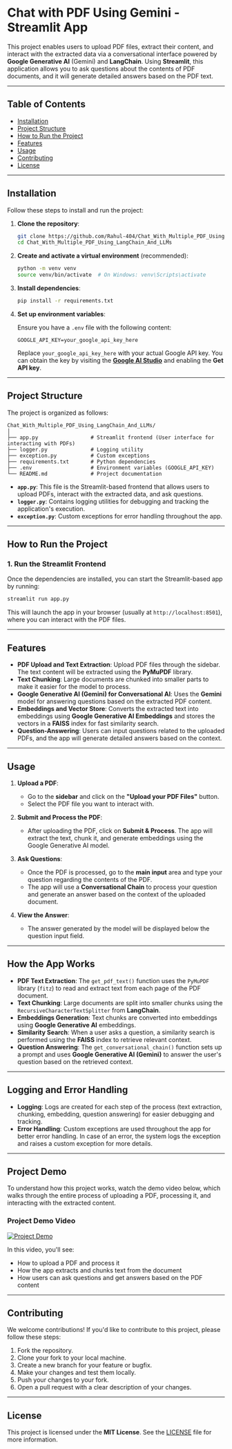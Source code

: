 # **Chat with PDF Using Gemini - Streamlit App**

This project enables users to upload PDF files, extract their content, and interact with the extracted data via a conversational interface powered by **Google Generative AI** (Gemini) and **LangChain**. Using **Streamlit**, this application allows you to ask questions about the contents of PDF documents, and it will generate detailed answers based on the PDF text.

---

## **Table of Contents**

- [Installation](#installation)
- [Project Structure](#project-structure)
- [How to Run the Project](#how-to-run-the-project)
- [Features](#features)
- [Usage](#usage)
- [Contributing](#contributing)
- [License](#license)

---

## **Installation**

Follow these steps to install and run the project:

1. **Clone the repository**:

    ```bash
    git clone https://github.com/Rahul-404/Chat_With_Multiple_PDF_Using_LangChain_And_LLMs.git
    cd Chat_With_Multiple_PDF_Using_LangChain_And_LLMs
    ```

2. **Create and activate a virtual environment** (recommended):

    ```bash
    python -m venv venv
    source venv/bin/activate  # On Windows: venv\Scripts\activate
    ```

3. **Install dependencies**:

    ```bash
    pip install -r requirements.txt
    ```

4. **Set up environment variables**:

    Ensure you have a `.env` file with the following content:

    ```
    GOOGLE_API_KEY=your_google_api_key_here
    ```

    Replace `your_google_api_key_here` with your actual Google API key. You can obtain the key by visiting the [**Google AI Studio**](https://aistudio.google.com/app/prompts/new_chat) and enabling the **Get API key**.

---

## **Project Structure**

The project is organized as follows:

```
Chat_With_Multiple_PDF_Using_LangChain_And_LLMs/
│
├── app.py                 # Streamlit frontend (User interface for interacting with PDFs)
├── logger.py              # Logging utility
├── exception.py           # Custom exceptions
├── requirements.txt       # Python dependencies
├── .env                   # Environment variables (GOOGLE_API_KEY)
└── README.md              # Project documentation
```

- **`app.py`**: This file is the Streamlit-based frontend that allows users to upload PDFs, interact with the extracted data, and ask questions.
- **`logger.py`**: Contains logging utilities for debugging and tracking the application's execution.
- **`exception.py`**: Custom exceptions for error handling throughout the app.

---

## **How to Run the Project**

### 1. **Run the Streamlit Frontend**

Once the dependencies are installed, you can start the Streamlit-based app by running:

```bash
streamlit run app.py
```

This will launch the app in your browser (usually at `http://localhost:8501`), where you can interact with the PDF files.

---

## **Features**

- **PDF Upload and Text Extraction**: Upload PDF files through the sidebar. The text content will be extracted using the **PyMuPDF** library.
- **Text Chunking**: Large documents are chunked into smaller parts to make it easier for the model to process.
- **Google Generative AI (Gemini) for Conversational AI**: Uses the **Gemini** model for answering questions based on the extracted PDF content.
- **Embeddings and Vector Store**: Converts the extracted text into embeddings using **Google Generative AI Embeddings** and stores the vectors in a **FAISS** index for fast similarity search.
- **Question-Answering**: Users can input questions related to the uploaded PDFs, and the app will generate detailed answers based on the context.

---

## **Usage**

1. **Upload a PDF**:
   - Go to the **sidebar** and click on the **"Upload your PDF Files"** button.
   - Select the PDF file you want to interact with.

2. **Submit and Process the PDF**:
   - After uploading the PDF, click on **Submit & Process**. The app will extract the text, chunk it, and generate embeddings using the Google Generative AI model.

3. **Ask Questions**:
   - Once the PDF is processed, go to the **main input** area and type your question regarding the contents of the PDF.
   - The app will use a **Conversational Chain** to process your question and generate an answer based on the context of the uploaded document.

4. **View the Answer**:
   - The answer generated by the model will be displayed below the question input field.

---

## **How the App Works**

- **PDF Text Extraction**: The `get_pdf_text()` function uses the `PyMuPDF` library (`fitz`) to read and extract text from each page of the PDF document.
- **Text Chunking**: Large documents are split into smaller chunks using the `RecursiveCharacterTextSplitter` from **LangChain**.
- **Embeddings Generation**: Text chunks are converted into embeddings using **Google Generative AI** embeddings.
- **Similarity Search**: When a user asks a question, a similarity search is performed using the **FAISS** index to retrieve relevant context.
- **Question Answering**: The `get_conversational_chain()` function sets up a prompt and uses **Google Generative AI (Gemini)** to answer the user's question based on the retrieved context.

---

## **Logging and Error Handling**

- **Logging**: Logs are created for each step of the process (text extraction, chunking, embedding, question answering) for easier debugging and tracking.
- **Error Handling**: Custom exceptions are used throughout the app for better error handling. In case of an error, the system logs the exception and raises a custom exception for more details.

---

## **Project Demo**

To understand how this project works, watch the demo video below, which walks through the entire process of uploading a PDF, processing it, and interacting with the extracted content.

### **Project Demo Video**

[![Project Demo](https://youtu.be/Z83Y36jqufg)](https://youtu.be/Z83Y36jqufg)

In this video, you'll see:
- How to upload a PDF and process it
- How the app extracts and chunks text from the document
- How users can ask questions and get answers based on the PDF content

---

## **Contributing**

We welcome contributions! If you'd like to contribute to this project, please follow these steps:

1. Fork the repository.
2. Clone your fork to your local machine.
3. Create a new branch for your feature or bugfix.
4. Make your changes and test them locally.
5. Push your changes to your fork.
6. Open a pull request with a clear description of your changes.

---

## **License**

This project is licensed under the **MIT License**. See the [LICENSE](LICENSE) file for more information.
